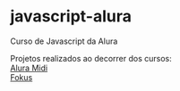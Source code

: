 # javascript-alura
Curso de Javascript da Alura

Projetos realizados ao decorrer dos cursos:
<br>
<a href="https://samuel-lacerda.github.io/javascript-alura/javascript-para-web/aluramidi-curso-arquivos-iniciais/index.html" target="_blank">Alura Midi</a>
<br>
<a href="https://samuel-lacerda.github.io/javascript-alura/javascript-para-web/JS-manipulando-elementos-no-DOM/fokus-projeto-base/index.html" target="_blank">Fokus</a>
